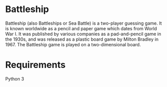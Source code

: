 # Battleship
Battleship (also Battleships or Sea Battle) is a two-player guessing game. It is known worldwide as a pencil and paper game which dates from World War I. It was published by various companies as a pad-and-pencil game in the 1930s, and was released as a plastic board game by Milton Bradley in 1967. The Battleship game is played on a two-dimensional board.
# Requirements 
Python 3
